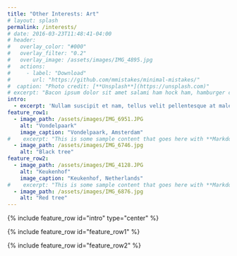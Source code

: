 ```yaml
---
title: "Other Interests: Art"
# layout: splash
permalink: /interests/
# date: 2016-03-23T11:48:41-04:00
# header:
#   overlay_color: "#000"
#   overlay_filter: "0.2"
#   overlay_image: /assets/images/IMG_4895.jpg
#   actions:
#     - label: "Download"
#       url: "https://github.com/mmistakes/minimal-mistakes/"
#  caption: "Photo credit: [**Unsplash**](https://unsplash.com)"
# excerpt: "Bacon ipsum dolor sit amet salami ham hock ham, hamburger corned beef short ribs kielbasa biltong t-bone drumstick tri-tip tail sirloin pork chop."
intro: 
  - excerpt: 'Nullam suscipit et nam, tellus velit pellentesque at malesuada, enim eaque. Quis nulla, netus tempor in diam gravida tincidunt, *proin faucibus* voluptate felis id sollicitudin. Centered with `type="center"`'
feature_row1:
  - image_path: /assets/images/IMG_6951.JPG
    alt: "Vondelpaark"
    image_caption: "Vondelpaark, Amsterdam"
#    excerpt: "This is some sample content that goes here with **Markdown** formatting."
  - image_path: /assets/images/IMG_6746.jpg
    alt: "Black tree"
feature_row2:
  - image_path: /assets/images/IMG_4128.JPG
    alt: "Keukenhof"
    image_caption: "Keukenhof, Netherlands"
#    excerpt: "This is some sample content that goes here with **Markdown** formatting."
  - image_path: /assets/images/IMG_6876.jpg
    alt: "Red tree"
---
```


{% include feature_row id="intro" type="center" %}

{% include feature_row id="feature_row1" %}

{% include feature_row id="feature_row2" %}

<!-- {% include feature_row id="feature_row3" type="right" %}

<!-- {% include feature_row id="feature_row4" type="center" %} -->
